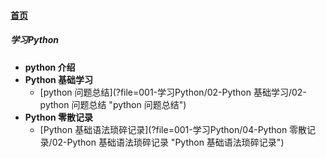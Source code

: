 
#### [首页](?file=home-首页)

##### 学习Python
- **python 介绍**
- **Python 基础学习**
    - [python 问题总结](?file=001-学习Python/02-Python 基础学习/02-python 问题总结 "python 问题总结")
- **Python 零散记录**
    - [Python 基础语法琐碎记录](?file=001-学习Python/04-Python 零散记录/02-Python 基础语法琐碎记录 "Python 基础语法琐碎记录")
